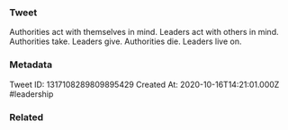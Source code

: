 ### Tweet
Authorities act with themselves in mind. Leaders act with others in mind. Authorities take. Leaders give. Authorities die. Leaders live on.

### Metadata
Tweet ID: 1317108289809895429
Created At: 2020-10-16T14:21:01.000Z
#leadership

### Related

